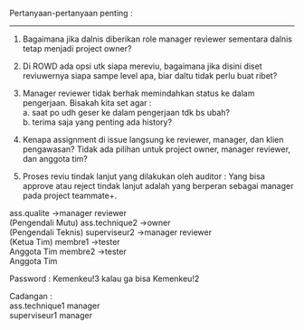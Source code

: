 Pertanyaan-pertanyaan penting :
***

1. Bagaimana jika dalnis diberikan role manager reviewer sementara dalnis tetap menjadi project owner? <br>

2. Di ROWD ada opsi utk siapa mereviu, bagaimana jika disini diset reviuwernya siapa sampe level apa, biar daltu tidak perlu buat ribet?<br>

3. Manager reviewer tidak berhak memindahkan status ke dalam pengerjaan. Bisakah kita set agar :<br>
a. saat po udh geser ke dalam pengerjaan tdk bs ubah?<br>
b. terima saja yang penting ada history?<br>

4. Kenapa assignment di issue langsung ke reviewer, manager, dan klien pengawasan? Tidak ada pilihan untuk project owner, manager reviewer, dan anggota tim?


5. Proses reviu tindak lanjut yang dilakukan oleh auditor :
Yang bisa approve atau reject tindak lanjut adalah yang berperan sebagai manager pada project teammate+.

ass.qualite		->manager reviewer<br> (Pengendali Mutu)
ass.technique2 ->owner<br> (Pengendali Teknis)
superviseur2	->manager reviewer<br> (Ketua Tim)
membre1 ->tester<br> Anggota Tim
membre2	->tester<br> Anggota Tim

Password : Kemenkeu!3 kalau ga bisa Kemenkeu!2

Cadangan :<br>
ass.technique1		manager<br>
superviseur1		manager<br>
